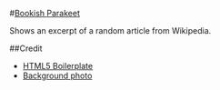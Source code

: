#[Bookish Parakeet](http://bookish-parakeet.krewast.com/)

Shows an excerpt of a random article from Wikipedia.

##Credit

- [HTML5 Boilerplate](https://html5boilerplate.com/)
- [Background photo](https://www.flickr.com/photos/42244964@N03/8614125728/)
